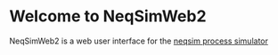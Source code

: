 # Welcome to NeqSimWeb2
NeqSimWeb2 is a web user interface for the [neqsim process simulator](https://equinor.github.io/neqsimhome/)
